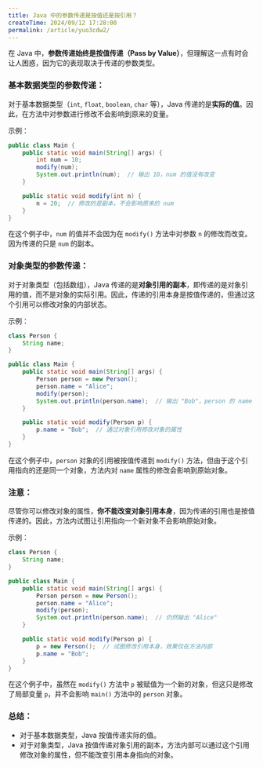 ```yaml
---
title: Java 中的参数传递是按值还是按引用？
createTime: 2024/09/12 17:28:00
permalink: /article/yuo3cdw2/
---
```

在 Java 中，**参数传递始终是按值传递（Pass by Value）**，但理解这一点有时会让人困惑，因为它的表现取决于传递的参数类型。

### 基本数据类型的参数传递：
对于基本数据类型（`int`, `float`, `boolean`, `char` 等），Java 传递的是**实际的值**。因此，在方法中对参数进行修改不会影响到原来的变量。

示例：
```java
public class Main {
    public static void main(String[] args) {
        int num = 10;
        modify(num);
        System.out.println(num);  // 输出 10，num 的值没有改变
    }

    public static void modify(int n) {
        n = 20;  // 修改的是副本，不会影响原来的 num
    }
}
```
在这个例子中，`num` 的值并不会因为在 `modify()` 方法中对参数 `n` 的修改而改变。因为传递的只是 `num` 的副本。

### 对象类型的参数传递：
对于对象类型（包括数组），Java 传递的是**对象引用的副本**，即传递的是对象引用的值，而不是对象的实际引用。因此，传递的引用本身是按值传递的，但通过这个引用可以修改对象的内部状态。

示例：
```java
class Person {
    String name;
}

public class Main {
    public static void main(String[] args) {
        Person person = new Person();
        person.name = "Alice";
        modify(person);
        System.out.println(person.name);  // 输出 "Bob"，person 的 name 被修改
    }

    public static void modify(Person p) {
        p.name = "Bob";  // 通过对象引用修改对象的属性
    }
}
```
在这个例子中，`person` 对象的引用被按值传递到 `modify()` 方法，但由于这个引用指向的还是同一个对象，方法内对 `name` 属性的修改会影响到原始对象。

### 注意：
尽管你可以修改对象的属性，**你不能改变对象引用本身**，因为传递的引用也是按值传递的。因此，方法内试图让引用指向一个新对象不会影响原始对象。

示例：
```java
class Person {
    String name;
}

public class Main {
    public static void main(String[] args) {
        Person person = new Person();
        person.name = "Alice";
        modify(person);
        System.out.println(person.name);  // 仍然输出 "Alice"
    }

    public static void modify(Person p) {
        p = new Person();  // 试图修改引用本身，效果仅在方法内部
        p.name = "Bob";
    }
}
```
在这个例子中，虽然在 `modify()` 方法中 `p` 被赋值为一个新的对象，但这只是修改了局部变量 `p`，并不会影响 `main()` 方法中的 `person` 对象。

### 总结：
- 对于基本数据类型，Java 按值传递实际的值。
- 对于对象类型，Java 按值传递对象引用的副本，方法内部可以通过这个引用修改对象的属性，但不能改变引用本身指向的对象。